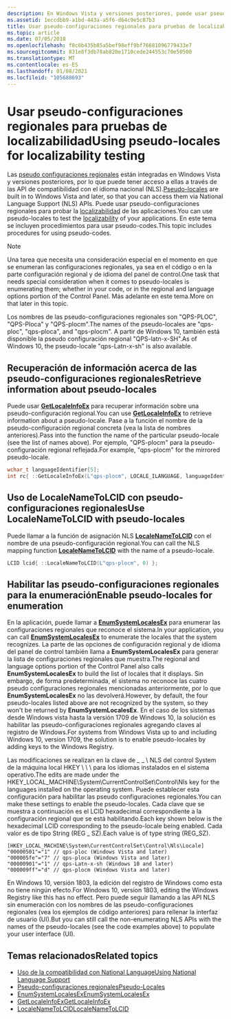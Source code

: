 ```yaml
---
description: En Windows Vista y versiones posteriores, puede usar pseudo-configuraciones regionales para probar la localizabilidad de las aplicaciones. En este tema se incluyen procedimientos para usar pseudo-codes.
ms.assetid: 1eccdbb9-a1bd-443a-a5f6-d64c9e5c87b3
title: Usar pseudo-configuraciones regionales para pruebas de localizabilidad
ms.topic: article
ms.date: 07/05/2018
ms.openlocfilehash: f8c6b435b85a5bef98eff9bf76681096779433e7
ms.sourcegitcommit: 831e8f3db78ab820e1710cede244553c70e50500
ms.translationtype: MT
ms.contentlocale: es-ES
ms.lasthandoff: 01/08/2021
ms.locfileid: "105688693"
---
```

# <a name="using-pseudo-locales-for-localizability-testing"></a><span data-ttu-id="244ed-104">Usar pseudo-configuraciones regionales para pruebas de localizabilidad</span><span class="sxs-lookup"><span data-stu-id="244ed-104">Using pseudo-locales for localizability testing</span></span>

<span data-ttu-id="244ed-105">Las [pseudo configuraciones regionales](pseudo-locales.md) están integradas en Windows Vista y versiones posteriores, por lo que puede tener acceso a ellas a través de las API de compatibilidad con el idioma nacional (NLS).</span><span class="sxs-lookup"><span data-stu-id="244ed-105">[Pseudo-locales](pseudo-locales.md) are built in to Windows Vista and later, so that you can access them via National Language Support (NLS) APIs.</span></span> <span data-ttu-id="244ed-106">Puede usar pseudo-configuraciones regionales para probar la [localizabilidad](/windows/uwp/design/globalizing/globalizing-portal) de las aplicaciones.</span><span class="sxs-lookup"><span data-stu-id="244ed-106">You can use pseudo-locales to test the [localizability](/windows/uwp/design/globalizing/globalizing-portal) of your applications.</span></span> <span data-ttu-id="244ed-107">En este tema se incluyen procedimientos para usar pseudo-codes.</span><span class="sxs-lookup"><span data-stu-id="244ed-107">This topic includes procedures for using pseudo-codes.</span></span>

> [!NOTE]
> <span data-ttu-id="244ed-108">Una tarea que necesita una consideración especial en el momento en que se enumeran las configuraciones regionales, ya sea en el código o en la parte configuración regional y de idioma del panel de control.</span><span class="sxs-lookup"><span data-stu-id="244ed-108">One task that needs special consideration when it comes to pseudo-locales is enumerating them; whether in your code, or in the regional and language options portion of the Control Panel.</span></span> <span data-ttu-id="244ed-109">Más adelante en este tema.</span><span class="sxs-lookup"><span data-stu-id="244ed-109">More on that later in this topic.</span></span>

<span data-ttu-id="244ed-110">Los nombres de las pseudo-configuraciones regionales son "QPS-PLOC", "QPS-Ploca" y "QPS-plocm".</span><span class="sxs-lookup"><span data-stu-id="244ed-110">The names of the pseudo-locales are "qps-ploc", "qps-ploca", and "qps-plocm".</span></span> <span data-ttu-id="244ed-111">A partir de Windows 10, también está disponible la pseudo configuración regional "QPS-latn-x-SH".</span><span class="sxs-lookup"><span data-stu-id="244ed-111">As of Windows 10, the pseudo-locale "qps-Latn-x-sh" is also available.</span></span>

## <a name="retrieve-information-about-pseudo-locales"></a><span data-ttu-id="244ed-112">Recuperación de información acerca de las pseudo-configuraciones regionales</span><span class="sxs-lookup"><span data-stu-id="244ed-112">Retrieve information about pseudo-locales</span></span>

<span data-ttu-id="244ed-113">Puede usar [**GetLocaleInfoEx**](/windows/desktop/api/Winnls/nf-winnls-getlocaleinfoex) para recuperar información sobre una pseudo-configuración regional.</span><span class="sxs-lookup"><span data-stu-id="244ed-113">You can use [**GetLocaleInfoEx**](/windows/desktop/api/Winnls/nf-winnls-getlocaleinfoex) to retrieve information about a pseudo-locale.</span></span> <span data-ttu-id="244ed-114">Pase a la función el nombre de la pseudo-configuración regional concreta (vea la lista de nombres anteriores).</span><span class="sxs-lookup"><span data-stu-id="244ed-114">Pass into the function the name of the particular pseudo-locale (see the list of names above).</span></span> <span data-ttu-id="244ed-115">Por ejemplo, "QPS-plocm" para la pseudo-configuración regional reflejada.</span><span class="sxs-lookup"><span data-stu-id="244ed-115">For example, "qps-plocm" for the mirrored pseudo-locale.</span></span>

```cpp
wchar_t languageIdentifier[5];
int rc{ ::GetLocaleInfoEx(L"qps-plocm", LOCALE_ILANGUAGE, languageIdentifier, 5) };
```

## <a name="use-localenametolcid-with-pseudo-locales"></a><span data-ttu-id="244ed-116">Uso de LocaleNameToLCID con pseudo-configuraciones regionales</span><span class="sxs-lookup"><span data-stu-id="244ed-116">Use LocaleNameToLCID with pseudo-locales</span></span>

<span data-ttu-id="244ed-117">Puede llamar a la función de asignación NLS [**LocaleNameToLCID**](/windows/desktop/api/Winnls/nf-winnls-localenametolcid) con el nombre de una pseudo-configuración regional.</span><span class="sxs-lookup"><span data-stu-id="244ed-117">You can call the NLS mapping function [**LocaleNameToLCID**](/windows/desktop/api/Winnls/nf-winnls-localenametolcid) with the name of a pseudo-locale.</span></span>

```cpp
LCID lcid{ ::LocaleNameToLCID(L"qps-plocm", 0) };
```

## <a name="enable-pseudo-locales-for-enumeration"></a><span data-ttu-id="244ed-118">Habilitar las pseudo-configuraciones regionales para la enumeración</span><span class="sxs-lookup"><span data-stu-id="244ed-118">Enable pseudo-locales for enumeration</span></span>

<span data-ttu-id="244ed-119">En la aplicación, puede llamar a [**EnumSystemLocalesEx**](/windows/desktop/api/Winnls/nf-winnls-enumsystemlocalesex) para enumerar las configuraciones regionales que reconoce el sistema.</span><span class="sxs-lookup"><span data-stu-id="244ed-119">In your application, you can call [**EnumSystemLocalesEx**](/windows/desktop/api/Winnls/nf-winnls-enumsystemlocalesex) to enumerate the locales that the system recognizes.</span></span> <span data-ttu-id="244ed-120">La parte de las opciones de configuración regional y de idioma del panel de control también llama a **EnumSystemLocalesEx** para generar la lista de configuraciones regionales que muestra.</span><span class="sxs-lookup"><span data-stu-id="244ed-120">The regional and language options portion of the Control Panel also calls **EnumSystemLocalesEx** to build the list of locales that it displays.</span></span> <span data-ttu-id="244ed-121">Sin embargo, de forma predeterminada, el sistema no reconoce las cuatro pseudo configuraciones regionales mencionadas anteriormente, por lo que **EnumSystemLocalesEx** no las devolverá.</span><span class="sxs-lookup"><span data-stu-id="244ed-121">However, by default, the four pseudo-locales listed above are not recognized by the system, so they won't be returned by **EnumSystemLocalesEx**.</span></span> <span data-ttu-id="244ed-122">En el caso de los sistemas desde Windows vista hasta la versión 1709 de Windows 10, la solución es habilitar las pseudo-configuraciones regionales agregando claves al registro de Windows.</span><span class="sxs-lookup"><span data-stu-id="244ed-122">For systems from Windows Vista up to and including Windows 10, version 1709, the solution is to enable pseudo-locales by adding keys to the Windows Registry.</span></span>

<span data-ttu-id="244ed-123">Las modificaciones se realizan en la clave de \_ \_ \\ NLS del control System de la máquina local HKEY \\ \\ \\ para los idiomas instalados en el sistema operativo.</span><span class="sxs-lookup"><span data-stu-id="244ed-123">The edits are made under the HKEY\_LOCAL\_MACHINE\\System\\CurrentControlSet\\Control\\Nls key for the languages installed on the operating system.</span></span> <span data-ttu-id="244ed-124">Puede establecer esta configuración para habilitar las pseudo configuraciones regionales.</span><span class="sxs-lookup"><span data-stu-id="244ed-124">You can make these settings to enable the pseudo-locales.</span></span> <span data-ttu-id="244ed-125">Cada clave que se muestra a continuación es el LCID hexadecimal correspondiente a la configuración regional que se está habilitando.</span><span class="sxs-lookup"><span data-stu-id="244ed-125">Each key shown below is the hexadecimal LCID corresponding to the pseudo-locale being enabled.</span></span> <span data-ttu-id="244ed-126">Cada valor es de tipo String (REG \_ SZ).</span><span class="sxs-lookup"><span data-stu-id="244ed-126">Each value is of type string (REG\_SZ).</span></span>

```
[HKEY_LOCAL_MACHINE\System\CurrentControlSet\Control\Nls\Locale]
"00000501"="1" // qps-ploc (Windows Vista and later)
"000005fe"="7" // qps-ploca (Windows Vista and later)
"00000901"="1" // qps-Latn-x-sh (Windows 10 and later)
"000009ff"="d" // qps-plocm (Windows Vista and later)
```

<span data-ttu-id="244ed-127">En Windows 10, versión 1803, la edición del registro de Windows como esta no tiene ningún efecto.</span><span class="sxs-lookup"><span data-stu-id="244ed-127">For Windows 10, version 1803, editing the Windows Registry like this has no effect.</span></span> <span data-ttu-id="244ed-128">Pero puede seguir llamando a las API NLS sin enumeración con los nombres de las pseudo-configuraciones regionales (vea los ejemplos de código anteriores) para rellenar la interfaz de usuario (UI).</span><span class="sxs-lookup"><span data-stu-id="244ed-128">But you can still call the non-enumerating NLS APIs with the names of the pseudo-locales (see the code examples above) to populate your user interface (UI).</span></span>

## <a name="related-topics"></a><span data-ttu-id="244ed-129">Temas relacionados</span><span class="sxs-lookup"><span data-stu-id="244ed-129">Related topics</span></span>

* [<span data-ttu-id="244ed-130">Uso de la compatibilidad con National Language</span><span class="sxs-lookup"><span data-stu-id="244ed-130">Using National Language Support</span></span>](using-national-language-support.md)
* [<span data-ttu-id="244ed-131">Pseudo-configuraciones regionales</span><span class="sxs-lookup"><span data-stu-id="244ed-131">Pseudo-Locales</span></span>](pseudo-locales.md)
* [<span data-ttu-id="244ed-132">EnumSystemLocalesEx</span><span class="sxs-lookup"><span data-stu-id="244ed-132">EnumSystemLocalesEx</span></span>](/windows/desktop/api/Winnls/nf-winnls-enumsystemlocalesex)
* [<span data-ttu-id="244ed-133">GetLocaleInfoEx</span><span class="sxs-lookup"><span data-stu-id="244ed-133">GetLocaleInfoEx</span></span>](/windows/desktop/api/Winnls/nf-winnls-getlocaleinfoex)
* [<span data-ttu-id="244ed-134">LocaleNameToLCID</span><span class="sxs-lookup"><span data-stu-id="244ed-134">LocaleNameToLCID</span></span>](/windows/desktop/api/Winnls/nf-winnls-localenametolcid)
